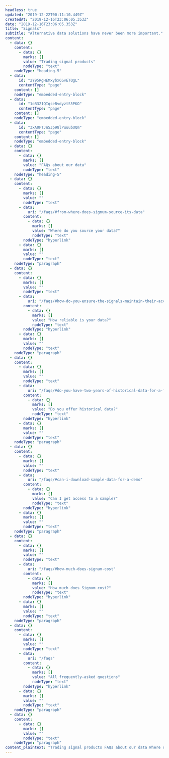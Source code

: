 ```yaml
---
headless: true
updated: "2019-12-22T00:11:10.449Z"
createdAt: "2019-12-16T23:06:05.353Z"
date: "2019-12-16T23:06:05.353Z"
title: "Signals"
subtitle: "Alternative data solutions have never been more important."
content:
  - data: {}
    content:
      - data: {}
        marks: []
        value: "Trading signal products"
        nodeType: "text"
    nodeType: "heading-5"
  - data:
      id: "2Y95RgHEMxybxCGvETQgL"
      contentType: "page"
    content: []
    nodeType: "embedded-entry-block"
  - data:
      id: "1oB3Z1QIqseBvdyztS5PKO"
      contentType: "page"
    content: []
    nodeType: "embedded-entry-block"
  - data:
      id: "3xA0PTJnSJp98lPuuubUQm"
      contentType: "page"
    content: []
    nodeType: "embedded-entry-block"
  - data: {}
    content:
      - data: {}
        marks: []
        value: "FAQs about our data"
        nodeType: "text"
    nodeType: "heading-5"
  - data: {}
    content:
      - data: {}
        marks: []
        value: ""
        nodeType: "text"
      - data:
          uri: "/faqs/#from-where-does-signum-source-its-data"
        content:
          - data: {}
            marks: []
            value: "Where do you source your data?"
            nodeType: "text"
        nodeType: "hyperlink"
      - data: {}
        marks: []
        value: ""
        nodeType: "text"
    nodeType: "paragraph"
  - data: {}
    content:
      - data: {}
        marks: []
        value: ""
        nodeType: "text"
      - data:
          uri: "/faqs/#how-do-you-ensure-the-signals-maintain-their-accuracy"
        content:
          - data: {}
            marks: []
            value: "How reliable is your data?"
            nodeType: "text"
        nodeType: "hyperlink"
      - data: {}
        marks: []
        value: ""
        nodeType: "text"
    nodeType: "paragraph"
  - data: {}
    content:
      - data: {}
        marks: []
        value: ""
        nodeType: "text"
      - data:
          uri: "/faqs/#do-you-have-two-years-of-historical-data-for-a-full-backtest"
        content:
          - data: {}
            marks: []
            value: "Do you offer historical data?"
            nodeType: "text"
        nodeType: "hyperlink"
      - data: {}
        marks: []
        value: ""
        nodeType: "text"
    nodeType: "paragraph"
  - data: {}
    content:
      - data: {}
        marks: []
        value: ""
        nodeType: "text"
      - data:
          uri: "/faqs/#can-i-download-sample-data-for-a-demo"
        content:
          - data: {}
            marks: []
            value: "Can I get access to a sample?"
            nodeType: "text"
        nodeType: "hyperlink"
      - data: {}
        marks: []
        value: ""
        nodeType: "text"
    nodeType: "paragraph"
  - data: {}
    content:
      - data: {}
        marks: []
        value: ""
        nodeType: "text"
      - data:
          uri: "/faqs/#how-much-does-signum-cost"
        content:
          - data: {}
            marks: []
            value: "How much does Signum cost?"
            nodeType: "text"
        nodeType: "hyperlink"
      - data: {}
        marks: []
        value: ""
        nodeType: "text"
    nodeType: "paragraph"
  - data: {}
    content:
      - data: {}
        marks: []
        value: ""
        nodeType: "text"
      - data:
          uri: "/faqs"
        content:
          - data: {}
            marks: []
            value: "All frequently-asked questions"
            nodeType: "text"
        nodeType: "hyperlink"
      - data: {}
        marks: []
        value: ""
        nodeType: "text"
    nodeType: "paragraph"
  - data: {}
    content:
      - data: {}
        marks: []
        value: ""
        nodeType: "text"
    nodeType: "paragraph"
content_plaintext: "Trading signal products FAQs about our data Where do you source your data? How reliable is your data? Do you offer historical data? Can I get access to a sample? How much does Signum cost? All frequently-asked questions "
---
```

